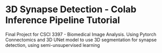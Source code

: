 # 3D Synapse Detection - Colab Inference Pipeline Tutorial
Final Project for CSCI 3397 - Biomedical Image Analysis. Using Pytorch Connectomics and 3D UNet model to use 3D segmentation for synapse detection, using semi-unsupervised learning
